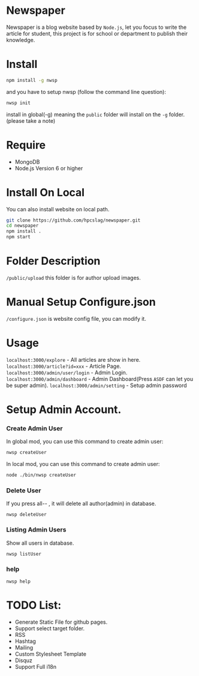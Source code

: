# Newspaper
Newspaper is a blog website based by `Node.js`, let you focus to write the article for student, this project is for school or department to publish their knowledge.

# Install
```sh
npm install -g nwsp
```

and you have to setup nwsp (follow the command line question):
```sh
nwsp init
```

install in global(-g) meaning the `public` folder will install on the `-g` folder. (please take a note)

# Require
 - MongoDB 
 - Node.js Version 6 or higher

# Install On Local
You can also install website on local path.
```sh
git clone https://github.com/hpcslag/newspaper.git
cd newspaper
npm install .
npm start
```

# Folder Description
`/public/upload` this folder is for author upload images.

# Manual Setup Configure.json
`/configure.json` is website config file, you can modify it.

# Usage
`localhost:3000/explore` - All articles are show in here.
`localhost:3000/article?id=xxx` - Article Page.
`localhost:3000/admin/user/login` - Admin Login.
`localhost:3000/admin/dashboard` - Admin Dashboard(Press `ASDF` can let you be super admin).
`localhost:3000/admin/setting` - Setup admin password

# Setup Admin Account.

### Create Admin User
In global mod, you can use this command to create admin user:
```sh
nwsp createUser
```
In local mod, you can use this command to create admin user:
```sh
node ./bin/nwsp createUser
```

### Delete User
If you press all-- , it will delete all author(admin) in database.
```
nwsp deleteUser
```

### Listing Admin Users
Show all users in database.
```
nwsp listUser
```

### help
```
nwsp help
```



# TODO List:
 - Generate Static File for github pages.
 - Support select target folder.
 - RSS
 - Hashtag
 - Mailing
 - Custom Stylesheet Template
 - Disquz
 - Support Full i18n
